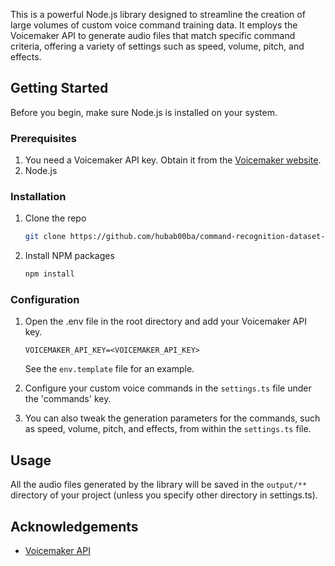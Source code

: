This is a powerful Node.js library designed to streamline the creation of large volumes
of custom voice command training data. It employs the Voicemaker API to generate audio
files that match specific command criteria, offering a variety of settings such as speed,
volume, pitch, and effects.

## Getting Started
Before you begin, make sure Node.js is installed on your system.

### Prerequisites
1. You need a Voicemaker API key. Obtain it from the [Voicemaker website](https://www.voicemaker.in/).
2. Node.js

### Installation

1. Clone the repo
   ```sh
   git clone https://github.com/hubab00ba/command-recognition-dataset-generator
   ```

2. Install NPM packages
   ```sh
   npm install
   ```

### Configuration

1. Open the .env file in the root directory and add your Voicemaker API key.

   ```
   VOICEMAKER_API_KEY=<VOICEMAKER_API_KEY>
   ```

   See the `env.template` file for an example.

2. Configure your custom voice commands in the `settings.ts` file under the 'commands' key.
3. You can also tweak the generation parameters for the commands, such as speed, volume,
   pitch, and effects, from within the `settings.ts` file.

## Usage
All the audio files generated by the library will be saved in the `output/**` directory
of your project (unless you specify other directory in settings.ts).

## Acknowledgements
- [Voicemaker API](https://www.voicemaker.in/)
